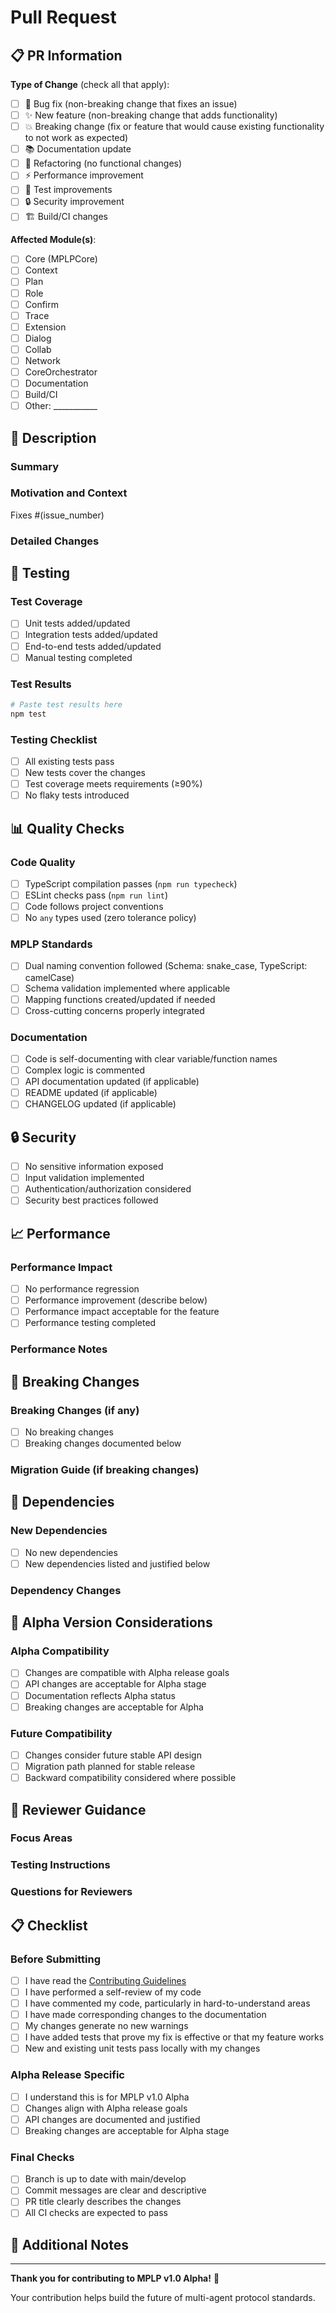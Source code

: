 # Pull Request

## 📋 **PR Information**

**Type of Change** (check all that apply):
- [ ] 🐛 Bug fix (non-breaking change that fixes an issue)
- [ ] ✨ New feature (non-breaking change that adds functionality)
- [ ] 💥 Breaking change (fix or feature that would cause existing functionality to not work as expected)
- [ ] 📚 Documentation update
- [ ] 🔧 Refactoring (no functional changes)
- [ ] ⚡ Performance improvement
- [ ] 🧪 Test improvements
- [ ] 🔒 Security improvement
- [ ] 🏗️ Build/CI changes

**Affected Module(s)**:
- [ ] Core (MPLPCore)
- [ ] Context
- [ ] Plan
- [ ] Role
- [ ] Confirm
- [ ] Trace
- [ ] Extension
- [ ] Dialog
- [ ] Collab
- [ ] Network
- [ ] CoreOrchestrator
- [ ] Documentation
- [ ] Build/CI
- [ ] Other: ___________

## 📝 **Description**

### Summary
<!-- Provide a brief summary of the changes -->

### Motivation and Context
<!-- Why is this change required? What problem does it solve? -->
<!-- If it fixes an open issue, please link to the issue here -->
Fixes #(issue_number)

### Detailed Changes
<!-- Describe the changes in detail -->

## 🧪 **Testing**

### Test Coverage
- [ ] Unit tests added/updated
- [ ] Integration tests added/updated
- [ ] End-to-end tests added/updated
- [ ] Manual testing completed

### Test Results
```bash
# Paste test results here
npm test
```

### Testing Checklist
- [ ] All existing tests pass
- [ ] New tests cover the changes
- [ ] Test coverage meets requirements (≥90%)
- [ ] No flaky tests introduced

## 📊 **Quality Checks**

### Code Quality
- [ ] TypeScript compilation passes (`npm run typecheck`)
- [ ] ESLint checks pass (`npm run lint`)
- [ ] Code follows project conventions
- [ ] No `any` types used (zero tolerance policy)

### MPLP Standards
- [ ] Dual naming convention followed (Schema: snake_case, TypeScript: camelCase)
- [ ] Schema validation implemented where applicable
- [ ] Mapping functions created/updated if needed
- [ ] Cross-cutting concerns properly integrated

### Documentation
- [ ] Code is self-documenting with clear variable/function names
- [ ] Complex logic is commented
- [ ] API documentation updated (if applicable)
- [ ] README updated (if applicable)
- [ ] CHANGELOG updated (if applicable)

## 🔒 **Security**

- [ ] No sensitive information exposed
- [ ] Input validation implemented
- [ ] Authentication/authorization considered
- [ ] Security best practices followed

## 📈 **Performance**

### Performance Impact
- [ ] No performance regression
- [ ] Performance improvement (describe below)
- [ ] Performance impact acceptable for the feature
- [ ] Performance testing completed

### Performance Notes
<!-- Describe any performance considerations or improvements -->

## 🔄 **Breaking Changes**

### Breaking Changes (if any)
- [ ] No breaking changes
- [ ] Breaking changes documented below

### Migration Guide (if breaking changes)
<!-- Provide migration instructions for users -->

## 🔗 **Dependencies**

### New Dependencies
- [ ] No new dependencies
- [ ] New dependencies listed and justified below

### Dependency Changes
<!-- List any new dependencies and explain why they're needed -->

## 📱 **Alpha Version Considerations**

### Alpha Compatibility
- [ ] Changes are compatible with Alpha release goals
- [ ] API changes are acceptable for Alpha stage
- [ ] Documentation reflects Alpha status
- [ ] Breaking changes are acceptable for Alpha

### Future Compatibility
- [ ] Changes consider future stable API design
- [ ] Migration path planned for stable release
- [ ] Backward compatibility considered where possible

## 🎯 **Reviewer Guidance**

### Focus Areas
<!-- What should reviewers pay special attention to? -->

### Testing Instructions
<!-- How should reviewers test these changes? -->

### Questions for Reviewers
<!-- Any specific questions or concerns for reviewers? -->

## 📋 **Checklist**

### Before Submitting
- [ ] I have read the [Contributing Guidelines](../CONTRIBUTING.md)
- [ ] I have performed a self-review of my code
- [ ] I have commented my code, particularly in hard-to-understand areas
- [ ] I have made corresponding changes to the documentation
- [ ] My changes generate no new warnings
- [ ] I have added tests that prove my fix is effective or that my feature works
- [ ] New and existing unit tests pass locally with my changes

### Alpha Release Specific
- [ ] I understand this is for MPLP v1.0 Alpha
- [ ] Changes align with Alpha release goals
- [ ] API changes are documented and justified
- [ ] Breaking changes are acceptable for Alpha stage

### Final Checks
- [ ] Branch is up to date with main/develop
- [ ] Commit messages are clear and descriptive
- [ ] PR title clearly describes the changes
- [ ] All CI checks are expected to pass

## 💬 **Additional Notes**

<!-- Any additional information that would be helpful for reviewers -->

---

**Thank you for contributing to MPLP v1.0 Alpha!** 🎉

Your contribution helps build the future of multi-agent protocol standards.
